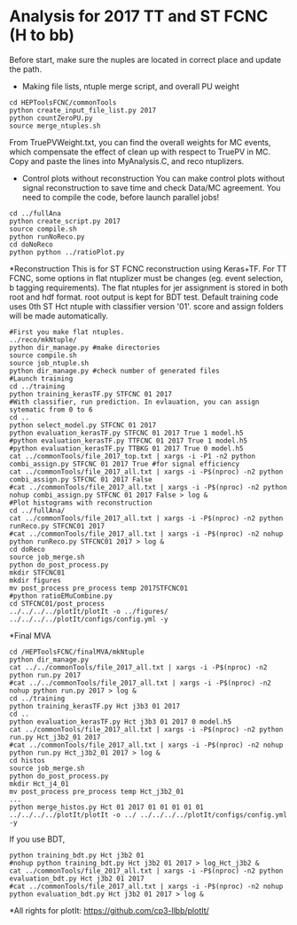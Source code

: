# Analysis for 2017 TT and ST FCNC (H to bb)

Before start, make sure the nuples are located in correct place and update the path.

  * Making file lists, ntuple merge script,  and overall PU weight
```{.Bash}
cd HEPToolsFCNC/commonTools
python create_input_file_list.py 2017
python countZeroPU.py
source merge_ntuples.sh
```
From TruePVWeight.txt, you can find the overall weights for MC events, which compensate the effect of clean up with respect to TruePV in MC. Copy and paste the lines into MyAnalysis.C, and reco ntuplizers.

  * Control plots without reconstruction
You can make control plots without signal reconstruction to save time and check Data/MC agreement. You need to compile the code, before launch parallel jobs!
```{.Bash}
cd ../fullAna
python create_script.py 2017
source compile.sh
python runNoReco.py
cd doNoReco
python python ../ratioPlot.py
```
  *Reconstruction
This is for ST FCNC reconstruction using Keras+TF. For TT FCNC, some options in flat ntuplizer must be changes (eg. event selection, b tagging requirements). The flat ntuples for jer assignment is stored in both root and hdf format. root output is kept for BDT test. Default training code uses 0th ST Hct ntuple with classifier version '01'. score and assign folders will be made automatically.
```{.Bash}
#First you make flat ntuples.
../reco/mkNtuple/
python dir_manage.py #make directories
source compile.sh
source job_ntuple.sh
python dir_manage.py #check number of generated files
#Launch training
cd ../training
python training_kerasTF.py STFCNC 01 2017
#With classifier, run prediction. In evlauation, you can assign sytematic from 0 to 6
cd ..
python select_model.py STFCNC 01 2017
python evaluation_kerasTF.py STFCNC 01 2017 True 1 model.h5
#python evaluation_kerasTF.py TTFCNC 01 2017 True 1 model.h5
#python evaluation_kerasTF.py TTBKG 01 2017 True 0 model.h5
cat ../commonTools/file_2017_top.txt | xargs -i -P1 -n2 python combi_assign.py STFCNC 01 2017 True #for signal efficiency
cat ../commonTools/file_2017_all.txt | xargs -i -P$(nproc) -n2 python combi_assign.py STFCNC 01 2017 False
#cat ../commonTools/file_2017_all.txt | xargs -i -P$(nproc) -n2 python nohup combi_assign.py STFCNC 01 2017 False > log &
#Plot histograms with reconstruction
cd ../fullAna/
cat ../commonTools/file_2017_all.txt | xargs -i -P$(nproc) -n2 python runReco.py STFCNC01 2017
#cat ../commonTools/file_2017_all.txt | xargs -i -P$(nproc) -n2 nohup python runReco.py STFCNC01 2017 > log &
cd doReco
source job_merge.sh
python do_post_process.py
mkdir STFCNC01
mkdir figures
mv post_process pre_process temp 2017STFCNC01
#python ratioEMuCombine.py
cd STFCNC01/post_process
../../../../plotIt/plotIt -o ../figures/ ../../../../plotIt/configs/config.yml -y
```
  *Final MVA
```{.Bash}
cd /HEPToolsFCNC/finalMVA/mkNtuple
python dir_manage.py
cat ../../commonTools/file_2017_all.txt | xargs -i -P$(nproc) -n2 python run.py 2017
#cat ../../commonTools/file_2017_all.txt | xargs -i -P$(nproc) -n2 nohup python run.py 2017 > log &
cd ../training
python training_kerasTF.py Hct j3b3 01 2017
cd ..
python evaluation_kerasTF.py Hct j3b3 01 2017 0 model.h5
cat ../commonTools/file_2017_all.txt | xargs -i -P$(nproc) -n2 python run.py Hct_j3b2_01 2017
#cat ../commonTools/file_2017_all.txt | xargs -i -P$(nproc) -n2 nohup python run.py Hct_j3b2_01 2017 > log &
cd histos
source job_merge.sh
python do_post_process.py
mkdir Hct_j4_01
mv post_process pre_process temp Hct_j3b2_01
...
python merge_histos.py Hct 01 2017 01 01 01 01 01
../../../../plotIt/plotIt -o ../ ../../../../plotIt/configs/config.yml -y
```
If you use BDT,
```{.Bash}
python training_bdt.py Hct j3b2 01
#nohup python training_bdt.py Hct j3b2 01 2017 > log_Hct_j3b2 &
cat ../commonTools/file_2017_all.txt | xargs -i -P$(nproc) -n2 python evaluation_bdt.py Hct j3b2 01 2017
#cat ../commonTools/file_2017_all.txt | xargs -i -P$(nproc) -n2 nohup python evaluation_bdt.py Hct j3b2 01 2017 > log &
```


  *All rights for plotIt: https://github.com/cp3-llbb/plotIt/
